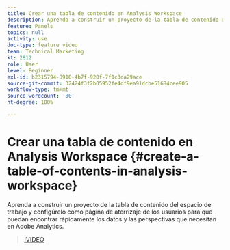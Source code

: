 ```yaml
---
title: Crear una tabla de contenido en Analysis Workspace
description: Aprenda a construir un proyecto de la tabla de contenido del espacio de trabajo y configúrelo como página de aterrizaje de los usuarios para que puedan encontrar rápidamente los datos y las perspectivas que necesitan en Adobe Analytics.
feature: Panels
topics: null
activity: use
doc-type: feature video
team: Technical Marketing
kt: 2812
role: User
level: Beginner
exl-id: b2315794-8910-4b7f-920f-7f1c3da29ace
source-git-commit: 32424f3f2b05952fe4df9ea91dcbe51684cee905
workflow-type: tm+mt
source-wordcount: '80'
ht-degree: 100%

---
```


# Crear una tabla de contenido en Analysis Workspace {#create-a-table-of-contents-in-analysis-workspace}

Aprenda a construir un proyecto de la tabla de contenido del espacio de trabajo y configúrelo como página de aterrizaje de los usuarios para que puedan encontrar rápidamente los datos y las perspectivas que necesitan en Adobe Analytics.

>[!VIDEO](https://video.tv.adobe.com/v/26990/?quality=12)
